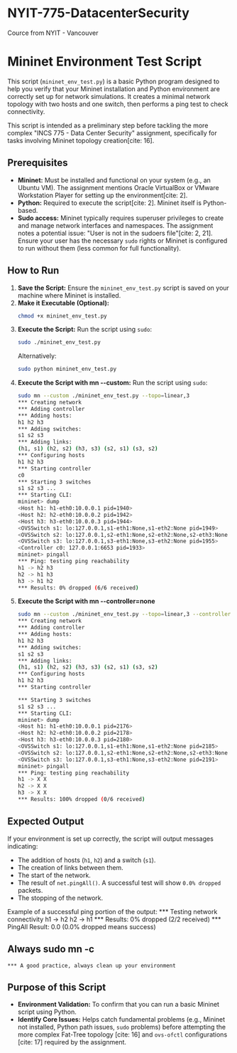 # NYIT-775-DatacenterSecurity
Cource from NYIT - Vancouver


# Mininet Environment Test Script

This script (`mininet_env_test.py`) is a basic Python program designed to help you verify that your Mininet installation and Python environment are correctly set up for network simulations. It creates a minimal network topology with two hosts and one switch, then performs a ping test to check connectivity.

This script is intended as a preliminary step before tackling the more complex "INCS 775 - Data Center Security" assignment, specifically for tasks involving Mininet topology creation[cite: 16].

## Prerequisites

* **Mininet:** Must be installed and functional on your system (e.g., an Ubuntu VM). The assignment mentions Oracle VirtualBox or VMware Workstation Player for setting up the environment[cite: 2].
* **Python:** Required to execute the script[cite: 2]. Mininet itself is Python-based.
* **Sudo access:** Mininet typically requires superuser privileges to create and manage network interfaces and namespaces. The assignment notes a potential issue: "User is not in the sudoers file"[cite: 2, 21]. Ensure your user has the necessary `sudo` rights or Mininet is configured to run without them (less common for full functionality).

## How to Run

1.  **Save the Script:** Ensure the `mininet_env_test.py` script is saved on your machine where Mininet is installed.
2.  **Make it Executable (Optional):**
    ```bash
    chmod +x mininet_env_test.py
    ```
3.  **Execute the Script:**
    Run the script using `sudo`:
    ```bash
    sudo ./mininet_env_test.py
    ```
    Alternatively:
    ```bash
    sudo python mininet_env_test.py
    ```
4. **Execute the Script with mn --custom:**
    Run the script using `sudo`:
    ```bash
    sudo mn --custom ./mininet_env_test.py --topo=linear,3
    *** Creating network
    *** Adding controller
    *** Adding hosts:
    h1 h2 h3
    *** Adding switches:
    s1 s2 s3
    *** Adding links:
    (h1, s1) (h2, s2) (h3, s3) (s2, s1) (s3, s2)
    *** Configuring hosts
    h1 h2 h3
    *** Starting controller
    c0
    *** Starting 3 switches
    s1 s2 s3 ...
    *** Starting CLI:
    mininet> dump
    <Host h1: h1-eth0:10.0.0.1 pid=1940>
    <Host h2: h2-eth0:10.0.0.2 pid=1942>
    <Host h3: h3-eth0:10.0.0.3 pid=1944>
    <OVSSwitch s1: lo:127.0.0.1,s1-eth1:None,s1-eth2:None pid=1949>
    <OVSSwitch s2: lo:127.0.0.1,s2-eth1:None,s2-eth2:None,s2-eth3:None pid=1952>
    <OVSSwitch s3: lo:127.0.0.1,s3-eth1:None,s3-eth2:None pid=1955>
    <Controller c0: 127.0.0.1:6653 pid=1933>
    mininet> pingall
    *** Ping: testing ping reachability
    h1 -> h2 h3
    h2 -> h1 h3
    h3 -> h1 h2
    *** Results: 0% dropped (6/6 received)
    ```
5. **Execute the Script with mn --controller=none**
    ```bash
    sudo mn --custom ./mininet_env_test.py --topo=linear,3 --controller=none
    *** Creating network
    *** Adding controller
    *** Adding hosts:
    h1 h2 h3
    *** Adding switches:
    s1 s2 s3
    *** Adding links:
    (h1, s1) (h2, s2) (h3, s3) (s2, s1) (s3, s2)
    *** Configuring hosts
    h1 h2 h3
    *** Starting controller
    
    *** Starting 3 switches
    s1 s2 s3 ...
    *** Starting CLI:
    mininet> dump
    <Host h1: h1-eth0:10.0.0.1 pid=2176>
    <Host h2: h2-eth0:10.0.0.2 pid=2178>
    <Host h3: h3-eth0:10.0.0.3 pid=2180>
    <OVSSwitch s1: lo:127.0.0.1,s1-eth1:None,s1-eth2:None pid=2185>
    <OVSSwitch s2: lo:127.0.0.1,s2-eth1:None,s2-eth2:None,s2-eth3:None pid=2188>
    <OVSSwitch s3: lo:127.0.0.1,s3-eth1:None,s3-eth2:None pid=2191>
    mininet> pingall
    *** Ping: testing ping reachability
    h1 -> X X
    h2 -> X X
    h3 -> X X
    *** Results: 100% dropped (0/6 received)
    ```
## Expected Output

If your environment is set up correctly, the script will output messages indicating:
* The addition of hosts (`h1`, `h2`) and a switch (`s1`).
* The creation of links between them.
* The start of the network.
* The result of `net.pingAll()`. A successful test will show `0.0% dropped` packets.
* The stopping of the network.

Example of a successful ping portion of the output:
*** Testing network connectivity
h1 -> h2
h2 -> h1
*** Results: 0% dropped (2/2 received)
*** PingAll Result: 0.0 (0.0% dropped means success)

## Always sudo mn -c
    *** A good practice, always clean up your environment
## Purpose of this Script

* **Environment Validation:** To confirm that you can run a basic Mininet script using Python.
* **Identify Core Issues:** Helps catch fundamental problems (e.g., Mininet not installed, Python path issues, `sudo` problems) before attempting the more complex Fat-Tree topology [cite: 16] and `ovs-ofctl` configurations [cite: 17] required by the assignment.
